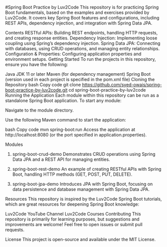 #Spring Boot Practice by Luv2Code
This repository is for practicing Spring Boot fundamentals, based on the examples and exercises provided by Luv2Code. It covers key Spring Boot features and configurations, including REST APIs, dependency injection, and integration with Spring Data JPA.

Contents
RESTful APIs: Building REST endpoints, handling HTTP requests, and creating response entities.
Dependency Injection: Implementing loose coupling using Spring’s dependency injection.
Spring Data JPA: Connecting with databases, using CRUD operations, and managing entity relationships.
Configuration & Properties: Configuring application properties and environment setups.
Getting Started
To run the projects in this repository, ensure you have the following:

Java JDK 11 or later
Maven (for dependency management)
Spring Boot (version used in each project is specified in the pom.xml file)
Cloning the Repository
bash
Copy code
git clone https://github.com/syed-owais/spring-boot-practice-by-luv2code.git
cd spring-boot-practice-by-luv2code
Running the Application
Each module within this repository can be run as a standalone Spring Boot application. To start any module:

Navigate to the module directory.

Use the following Maven command to start the application:

bash
Copy code
mvn spring-boot:run
Access the application at http://localhost:8080 (or the port specified in application.properties).

Modules
1. spring-boot-crud-demo
Demonstrates CRUD operations using Spring Data JPA and a REST API for managing entities.

2. spring-boot-rest-demo
An example of creating RESTful APIs with Spring Boot, handling HTTP methods (GET, POST, PUT, DELETE).

3. spring-boot-jpa-demo
Introduces JPA with Spring Boot, focusing on data persistence and database management with Spring Data JPA.

Resources
This repository is inspired by the Luv2Code Spring Boot tutorials, which are great resources for deepening Spring Boot knowledge:

Luv2Code YouTube Channel
Luv2Code Courses
Contributing
This repository is primarily for learning purposes, but suggestions and improvements are welcome! Feel free to open issues or submit pull requests.

License
This project is open-source and available under the MIT License.
